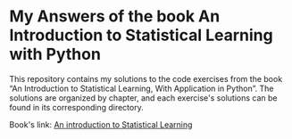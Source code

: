 # My Answers of the book An Introduction to Statistical Learning with Python

This repository contains my solutions to the code exercises from the book “An Introduction to Statistical Learning, With Application in Python”. The solutions are organized by chapter, and each exercise's solutions can be found in its corresponding directory.

Book's link: [An introduction to Statistical Learning](https://www.statlearning.com/)
